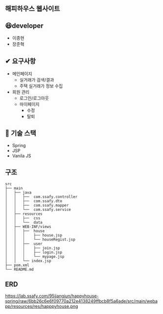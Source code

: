 ## 해피하우스 웹사이트

## 😆developer

- 이종현
- 장준혁

## ✔ 요구사항

- 메인페이지
  - 실거래가 검색/결과
  - 주택 실거래가 정보 수집
- 회원 관리
  - 로그인/로그아웃
  - 마이페이지
    - 수정
    - 탈퇴

## 🏅 기술 스택

- Spring
- JSP
- Vanila JS

## 구조

    src
    ├── main
    │   ├── java
    │   │   ├──  com.ssafy.controller
    │   │   ├──  com.ssafy.dto
    │   │   ├──  com.ssafy.mapper
    │   │   └──  com.ssafy.service
    │   ├── resources
    │   │   ├──  css
    │   │   └──  data
    │   ├── WEB-INF/views
    │   │   ├──  house
    │   │   │    ├── house.jsp
    │   │   │    └── houseRegist.jsp
    │   │   ├──  user
    │   │   │    ├── join.jsp
    │   │   │    ├── login.jsp
    │   │   │    └── mypage.jsp
    │   │   └── index.jsp
    ├── pom.xml
    └── README.md
    
## ERD
https://lab.ssafy.com/95jjangjun/happyhouse-spring/raw/6bb26c6e6f09770a212e4138249ffbcb8f5a6ade/src/main/webapp/resources/res/happpyhouse.png
